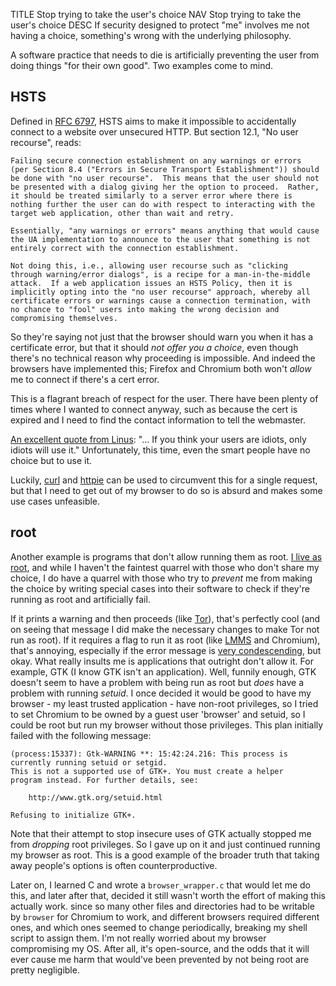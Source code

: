 TITLE Stop trying to take the user's choice
NAV Stop trying to take the user's choice
DESC If security designed to protect "me" involves me not having a choice, something's wrong with the underlying philosophy.

A software practice that needs to die is artificially preventing the user from doing things "for their own good". Two examples come to mind.

## HSTS

Defined in [RFC 6797](https://tools.ietf.org/html/rfc6797), HSTS aims to make it impossible to accidentally connect to a website over unsecured HTTP. But section 12.1, "No user recourse", reads:
```
Failing secure connection establishment on any warnings or errors
(per Section 8.4 ("Errors in Secure Transport Establishment")) should
be done with "no user recourse".  This means that the user should not
be presented with a dialog giving her the option to proceed.  Rather,
it should be treated similarly to a server error where there is
nothing further the user can do with respect to interacting with the
target web application, other than wait and retry.

Essentially, "any warnings or errors" means anything that would cause
the UA implementation to announce to the user that something is not
entirely correct with the connection establishment.

Not doing this, i.e., allowing user recourse such as "clicking
through warning/error dialogs", is a recipe for a man-in-the-middle
attack.  If a web application issues an HSTS Policy, then it is
implicitly opting into the "no user recourse" approach, whereby all
certificate errors or warnings cause a connection termination, with
no chance to "fool" users into making the wrong decision and
compromising themselves.
```
So they're saying not just that the browser should warn you when it has a certificate error, but that it should *not offer you a choice*, even though there's no technical reason why proceeding is impossible. And indeed the browsers have implemented this; Firefox and Chromium both won't *allow* me to connect if there's a cert error.

This is a flagrant breach of respect for the user. There have been plenty of times where I wanted to connect anyway, such as because the cert is expired and I need to find the contact information to tell the webmaster.

[An excellent quote from Linus](http://quotes.cat-v.org/programming/): "... If you think your users are idiots, only idiots will use it." Unfortunately, this time, even the smart people have no choice but to use it.

Luckily, [curl](https://curl.haxx.se) and [httpie](https://httpie.org) can be used to circumvent this for a single request, but that I need to get out of my browser to do so is absurd and makes some use cases unfeasible.

## root

Another example is programs that don't allow running them as root. [I live as root](why_root), and while I haven't the faintest quarrel with those who don't share my choice, I do have a quarrel with those who try to *prevent* me from making the choice by writing special cases into their software to check if they're running as root and artificially fail.

If it prints a warning and then proceeds (like [Tor](https://torproject.org)), that's perfectly cool (and on seeing that message I did make the necessary changes to make Tor not run as root). If it requires a flag to run it as root (like [LMMS](https://lmms.io) and Chromium), that's annoying, especially if the error message is [very condescending](https://stackoverflow.com/questions/25672924/run-bower-from-root-user-its-possible-how), but okay. What really insults me is applications that outright don't allow it. For example, GTK (I know GTK isn't an application). Well, funnily enough, GTK doesn't seem to have a problem with being run as root but *does* have a problem with running *setuid*. I once decided it would be good to have my browser - my least trusted application - have non-root privileges, so I tried to set Chromium to be owned by a guest user 'browser' and setuid, so I could be root but run my browser without those privileges. This plan initially failed with the following message:
```
(process:15337): Gtk-WARNING **: 15:42:24.216: This process is currently running setuid or setgid.
This is not a supported use of GTK+. You must create a helper
program instead. For further details, see:

    http://www.gtk.org/setuid.html

Refusing to initialize GTK+.
```
Note that their attempt to stop insecure uses of GTK actually stopped me from *dropping* root privileges. So I gave up on it and just continued running my browser as root. This is a good example of the broader truth that taking away people's options is often counterproductive.

Later on, I learned C and wrote a `browser_wrapper.c` that would let me do this, and later after that, decided it still wasn't worth the effort of making this actually work. since so many other files and directories had to be writable by `browser` for Chromium to work, and different browsers required different ones, and which ones seemed to change periodically, breaking my shell script to assign them. I'm not really worried about my browser compromising my OS. After all, it's open-source, and the odds that it will ever cause me harm that would've been prevented by not being root are pretty negligible.
